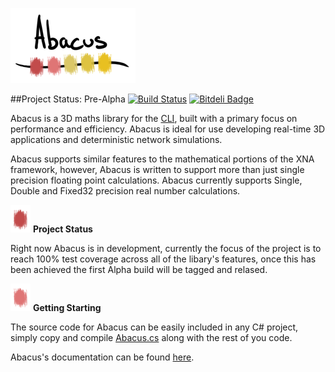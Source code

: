 ![Abacus](/misc/logo.png)

##Project Status: Pre-Alpha [![Build Status](https://travis-ci.org/abacus3D/abacus.png?branch=development)](https://travis-ci.org/abacus3D/abacus) [![Bitdeli Badge](https://d2weczhvl823v0.cloudfront.net/abacus3D/abacus/trend.png)](https://bitdeli.com/free "Bitdeli Badge")

Abacus is a 3D maths library for the [CLI](http://en.wikipedia.org/wiki/Common_Language_Infrastructure), built with a primary focus on performance and efficiency.  Abacus is ideal for use developing real-time 3D applications and deterministic network simulations.

Abacus supports similar features to the mathematical portions of the XNA framework, however, Abacus is written to support more than just single precision floating point calculations.  Abacus currently supports Single, Double and Fixed32 precision real number calculations.

![Abacus](/misc/bead1.png) **Project Status**

Right now Abacus is in development, currently the focus of the project is to reach 100% test coverage across all of the libary's features, once this has been achieved the first Alpha build will be tagged and relased.

![Abacus](/misc/bead2.png) **Getting Starting**

The source code for Abacus can be easily included in any C# project, simply copy and compile [Abacus.cs](https://raw.github.com/abacus3D/abacus/development/source/Abacus.cs) along with the rest of you code.

Abacus's documentation can be found [here](https://github.com/abacus3D/abacus/wiki).
